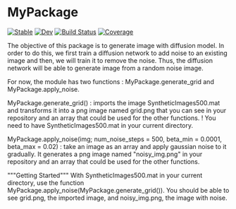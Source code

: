 # MyPackage

[![Stable](https://img.shields.io/badge/docs-stable-blue.svg)](https://paul-vdl.github.io/MyPackage.jl/stable/)
[![Dev](https://img.shields.io/badge/docs-dev-blue.svg)](https://paul-vdl.github.io/MyPackage.jl/dev/)
[![Build Status](https://github.com/paul-vdl/MyPackage.jl/actions/workflows/CI.yml/badge.svg?branch=master)](https://github.com/paul-vdl/MyPackage.jl/actions/workflows/CI.yml?query=branch%3Amaster)
[![Coverage](https://codecov.io/gh/paul-vdl/MyPackage.jl/branch/master/graph/badge.svg)](https://codecov.io/gh/paul-vdl/MyPackage.jl)

The objective of this package is to generate image with diffusion model. In order to do this, we first train a diffusion network to add noise to an existing image and then, we will train it to remove the noise. Thus, the diffusion network will be able to generate image from a random noise image.

For now, the module has two functions : MyPackage.generate_grid and MyPackage.apply_noise.

MyPackage.generate_grid() : imports the image SyntheticImages500.mat and transforms it into a png image named grid.png that you can see in your repository and an array that could be used for the other functions.
! You need to have SyntheticImages500.mat in your current directory.

MyPackage.apply_noise(img; num_noise_steps = 500, beta_min = 0.0001, beta_max = 0.02) : take an image as an array and apply gaussian noise to it gradually. It generates a png image named "noisy_img.png" in your repository and an array that could be used for the other functions.

"""Getting Started"""
With SyntheticImages500.mat in your current directory, use the function MyPackage.apply_noise(MyPackage.generate_grid()).
You should be able to see grid.png, the imported image, and noisy_img.png, the image with noise.
